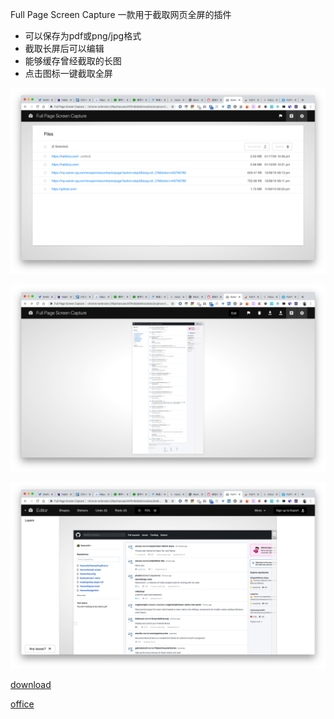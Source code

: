 Full Page Screen Capture 一款用于截取网页全屏的插件

<!-- feature -->

- 可以保存为pdf或png/jpg格式
- 截取长屏后可以编辑
- 能够缓存曾经截取的长图
- 点击图标一键截取全屏

<!-- gallery -->

![截图缓存](assets/image-20200118205518002.png)

![截屏展示](assets/image-20200118205701021.png)

![截屏编辑](assets/image-20200118205813081.png)

<!-- url -->

[download](https://chrome.google.com/webstore/detail/full-page-screen-capture/fdpohaocaechififmbbbbbknoalclacl)

[office](https://gofullpage.com/)

